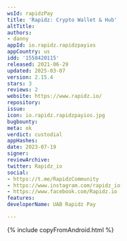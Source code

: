 ```yaml
---
wsId: rapidzPay
title: 'Rapidz: Crypto Wallet & Hub'
altTitle: 
authors:
- danny
appId: io.rapidz.rapidzpayios
appCountry: us
idd: '1558420115'
released: 2021-06-29
updated: 2025-03-07
version: 2.15.4
stars: 3
reviews: 2
website: https://www.rapidz.io/
repository: 
issue: 
icon: io.rapidz.rapidzpayios.jpg
bugbounty: 
meta: ok
verdict: custodial
appHashes: 
date: 2023-07-19
signer: 
reviewArchive: 
twitter: Rapidz_io
social:
- https://t.me/RapidzCommunity
- https://www.instagram.com/rapidz_io
- https://www.facebook.com/Rapidz.io
features: 
developerName: UAB Rapidz Pay

---
```


{% include copyFromAndroid.html %}